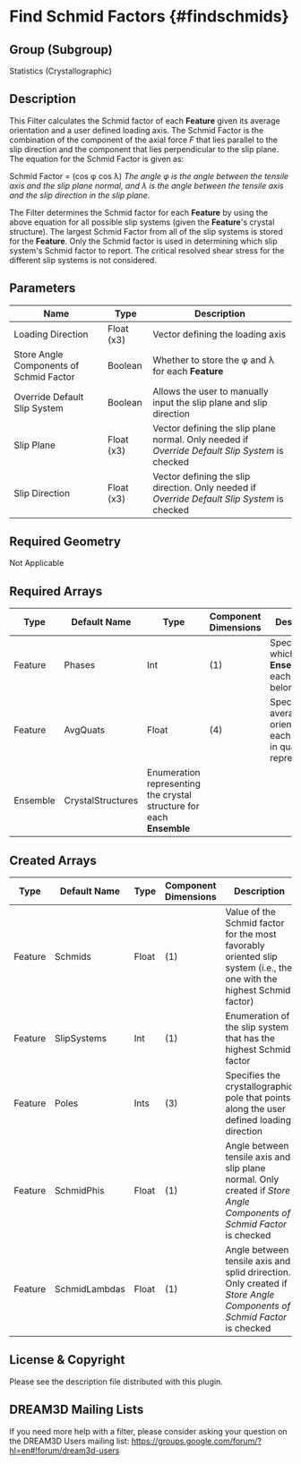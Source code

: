 Find Schmid Factors {#findschmids}
=============

## Group (Subgroup) ##
Statistics (Crystallographic)

## Description ##
This Filter calculates the Schmid factor of each **Feature** given its average orientation and a user defined loading axis.
The Schmid Factor is the combination of the component of the axial force _F_ that lies parallel to the slip direction and the component that lies perpendicular to the slip plane.  The equation for the Schmid Factor is given as:

Schmid Factor = (cos &phi; cos &lambda;)
*The angle &phi; is the angle between the tensile axis and the slip plane normal, and &lambda; is the angle between the tensile axis and the slip direction in the slip plane.*
 
The Filter determines the Schmid factor for each **Feature** by using the above equation for all possible slip systems (given the **Feature**'s crystal structure).  The largest Schmid Factor from all of the slip systems is stored for the **Feature**. Only the Schmid factor is used in determining which slip system's Schmid factor to report.  The critical resolved shear stress for the different slip systems is not considered. 

## Parameters ##
| Name | Type | Description |
|------|------| ----------- |
| Loading Direction | Float (x3) | Vector defining the loading axis |
| Store Angle Components of Schmid Factor | Boolean | Whether to store the &phi; and &lambda; for each **Feature** |
| Override Default Slip System | Boolean | Allows the user to manually input the slip plane and slip direction |
| Slip Plane | Float (x3) | Vector defining the slip plane normal. Only needed if _Override Default Slip System_ is checked |
| Slip Direction | Float (x3) | Vector defining the slip direction. Only needed if _Override Default Slip System_ is checked |

## Required Geometry ##
Not Applicable

## Required Arrays ##
| Type | Default Name | Type | Component Dimensions | Description |
|------|--------------|-------------|---------|-----|
| Feature | Phases | Int | (1) | Specifies to which **Ensemble** each **Feature** belongs |
| Feature | AvgQuats | Float | (4) | Specifies the average orienation of each **Feature** in quaternion representation |
| Ensemble | CrystalStructures | Enumeration representing the crystal structure for each **Ensemble** |

## Created Arrays ##

| Type | Default Name | Type | Component Dimensions | Description |
|------|--------------|-------------|---------|-----|
| Feature | Schmids | Float | (1) | Value of the Schmid factor for the most favorably oriented slip system (i.e., the one with the highest Schmid factor) |
| Feature | SlipSystems | Int | (1) | Enumeration of the slip system that has the highest Schmid factor |
| Feature | Poles | Ints | (3) | Specifies the crystallographic pole that points along the user defined loading direction |
| Feature | SchmidPhis | Float | (1) | Angle between tensile axis and slip plane normal. Only created if _Store Angle Components of Schmid Factor_ is checked |
| Feature | SchmidLambdas | Float | (1) | Angle between tensile axis and splid drirection. Only created if _Store Angle Components of Schmid Factor_ is checked |


## License & Copyright ##

Please see the description file distributed with this plugin.

## DREAM3D Mailing Lists ##

If you need more help with a filter, please consider asking your question on the DREAM3D Users mailing list:
https://groups.google.com/forum/?hl=en#!forum/dream3d-users


